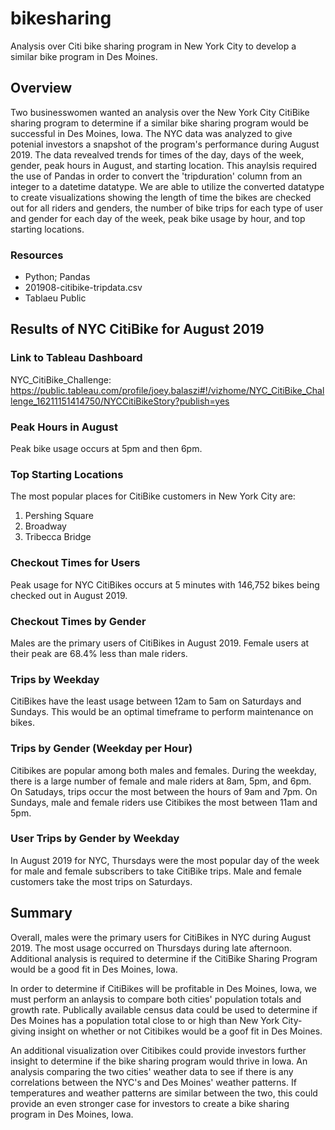 # bikesharing
Analysis over Citi bike sharing program in New York City to develop a similar bike program in Des Moines.

## Overview
Two businesswomen wanted an analysis over the New York City CitiBike sharing program to determine if a similar bike sharing program would be successful in Des Moines, Iowa. The NYC data was analyzed to give potenial investors a snapshot of the program's performance during August 2019. The data revealved trends for times of the day, days of the week, gender, peak hours in August, and starting location. This anaylsis required the use of Pandas in order to convert the 'tripduration' column from an integer to a datetime datatype. We are able to utilize the converted datatype to create visualizations showing the length of time the bikes are checked out for all riders and genders, the number of bike trips for each type of user and gender for each day of the week, peak bike usage by hour, and top starting locations.

### Resources
- Python; Pandas
- 201908-citibike-tripdata.csv
- Tablaeu Public

## Results of NYC CitiBike for August 2019

### Link to Tableau Dashboard
NYC_CitiBike_Challenge: https://public.tableau.com/profile/joey.balaszi#!/vizhome/NYC_CitiBike_Challenge_16211151414750/NYCCitiBikeStory?publish=yes

### Peak Hours in August
Peak bike usage occurs at 5pm and then 6pm.

### Top Starting Locations
The most popular places for CitiBike customers in New York City are:
1. Pershing Square
2. Broadway
3. Tribecca Bridge

### Checkout Times for Users
Peak usage for NYC CitiBikes occurs at 5 minutes with 146,752 bikes being checked out in August 2019.

### Checkout Times by Gender
Males are the primary users of CitiBikes in August 2019. Female users at their peak are 68.4% less than male riders.

### Trips by Weekday
CitiBikes have the least usage between 12am to 5am on Saturdays and Sundays. This would be an optimal timeframe to perform maintenance on bikes.

### Trips by Gender (Weekday per Hour)
Citibikes are popular among both males and females. During the weekday, there is a large number of female and male riders at 8am, 5pm, and 6pm. On Satudays, trips occur the most between the hours of 9am and 7pm. On Sundays, male and female riders use Citibikes the most between 11am and 5pm.

### User Trips by Gender by Weekday
In August 2019 for NYC, Thursdays were the most popular day of the week for male and female subscribers to take CitiBike trips. Male and female customers take the most trips on Saturdays.

## Summary 
Overall, males were the primary users for CitiBikes in NYC during August 2019. The most usage occurred on Thursdays during late afternoon. Additional analysis is required to determine if the CitiBike Sharing Program would be a good fit in Des Moines, Iowa. 

In order to determine if CitiBikes will be profitable in Des Moines, Iowa, we must perform an anlaysis to compare both cities' population totals and growth rate. Publically available census data could be used to determine if Des Moines has a population total close to or high than New York City-giving insight on whether or not Citibikes would be a goof fit in Des Moines.

An additional visualization over Citibikes could provide investors further insight to determine if the bike sharing program would thrive in Iowa. An analysis comparing the two cities' weather data to see if there is any correlations between the NYC's and Des Moines' weather patterns. If temperatures and weather patterns are similar between the two, this could provide an even stronger case for investors to create a bike sharing program in Des Moines, Iowa.
